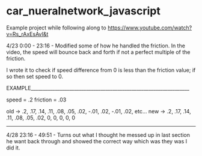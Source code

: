 # car_nueralnetwork_javascript

Example project while following along to https://www.youtube.com/watch?v=Rs_rAxEsAvI&t 

4/23 0:00 - 23:16 - Modified some of how he handled the friction.  In the video, the speed will bounce back and forth if not a perfect multiple of the friction.  

I wrote it to check if speed difference from 0 is less than the friction value; if so then set speed to 0.

EXAMPLE__________________________________________________________________

speed = .2
friction = .03

old -> .2, .17, .14, .11, .08, .05, .02, -.01, .02, -.01, .02, etc...
new -> .2, .17, .14, .11, .08, .05, .02, 0, 0, 0, 0, 0
________________________________________________________________________


4/28 23:16 - 49:51 - Turns out what I thought he messed up in last section he want back through and showed the correct way which was they was I did it.  

